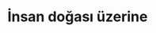 ---
layout: posts_by_category
categories: insandoğası
title: İnsan doğası üzerine
permalink: /category/insanDogasi
---